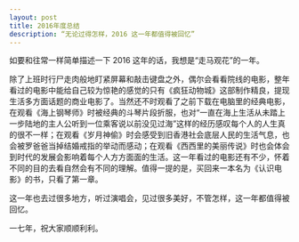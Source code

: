 ```yaml
---
layout: post
title: 2016年度总结
description: “无论过得怎样，2016 这一年都值得被回忆”
---
```


如要和往常一样简单描述一下 2016 这年的话，我想是“走马观花”的一年。

除了上班时行尸走肉般地盯紧屏幕和敲击键盘之外，偶尔会看看院线的电影，整年看过的电影中能给自己较为惊艳的感觉的只有《疯狂动物城》这部制作精良，提现生活多方面话题的商业电影了。当然还不时观看了之前下载在电脑里的经典电影，在观看《海上钢琴师》时被经典的斗琴片段折服，也对“一直在海上生活从未踏上一步陆地的主人公听到一位乘客说以前没见过海”这样的经历感叹每个人的人生真的很不一样；在观看《岁月神偷》时会感受到旧香港社会底层人民的生活气息，也会被罗爸爸当掉结婚戒指的举动而感动；在观看《西西里的美丽传说》时也会体会到时代的发展会影响着每个人方方面面的生活。这一年看过的电影还有不少，怀着不同的目的去看自然会有不同的理解。值得一提的是，买回来一本名为《认识电影》的书，只看了第一章。

这一年也去过很多地方，听过演唱会，见过很多美好，不管怎样，这一年都值得被回忆。

一七年，祝大家顺顺利利。

